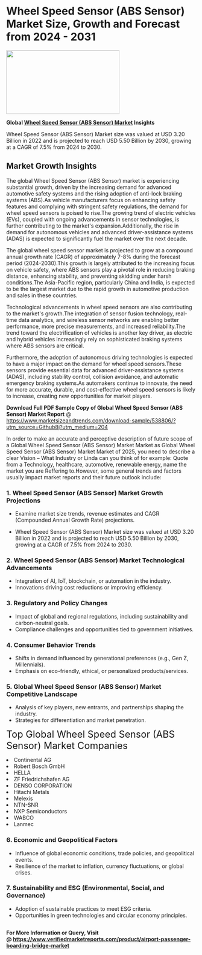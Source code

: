 <H1>Wheel Speed Sensor (ABS Sensor) Market Size, Growth and Forecast from 2024 - 2031</H1><img class="aligncenter size-medium wp-image-584254" src="https://thirdeyenews.in/wp-content/uploads/2024/09/Global-Market-Research-300x168.jpeg" alt="" width="300" height="168" /><p><strong>Global&nbsp;<a href="https://www.marketsizeandtrends.com/download-sample/538806/?utm_source=Github8j?utm_medium=204">Wheel Speed Sensor (ABS Sensor) Market</a> Insights</strong></p><p>Wheel Speed Sensor (ABS Sensor) Market size was valued at USD 3.20 Billion in 2022 and is projected to reach USD 5.50 Billion by 2030, growing at a CAGR of 7.5% from 2024 to 2030.</p><p><h2>Market Growth Insights</h2> <p>The global Wheel Speed Sensor (ABS Sensor) market is experiencing substantial growth, driven by the increasing demand for advanced automotive safety systems and the rising adoption of anti-lock braking systems (ABS).As vehicle manufacturers focus on enhancing safety features and complying with stringent safety regulations, the demand for wheel speed sensors is poised to rise.The growing trend of electric vehicles (EVs), coupled with ongoing advancements in sensor technologies, is further contributing to the market's expansion.Additionally, the rise in demand for autonomous vehicles and advanced driver-assistance systems (ADAS) is expected to significantly fuel the market over the next decade.</p> <p>The global wheel speed sensor market is projected to grow at a compound annual growth rate (CAGR) of approximately 7-8% during the forecast period (2024-2030).This growth is largely attributed to the increasing focus on vehicle safety, where ABS sensors play a pivotal role in reducing braking distance, enhancing stability, and preventing skidding under harsh conditions.The Asia-Pacific region, particularly China and India, is expected to be the largest market due to the rapid growth in automotive production and sales in these countries.</p> <p>Technological advancements in wheel speed sensors are also contributing to the market's growth.The integration of sensor fusion technology, real-time data analytics, and wireless sensor networks are enabling better performance, more precise measurements, and increased reliability.The trend toward the electrification of vehicles is another key driver, as electric and hybrid vehicles increasingly rely on sophisticated braking systems where ABS sensors are critical.</p> <p>Furthermore, the adoption of autonomous driving technologies is expected to have a major impact on the demand for wheel speed sensors.These sensors provide essential data for advanced driver-assistance systems (ADAS), including stability control, collision avoidance, and automatic emergency braking systems.As automakers continue to innovate, the need for more accurate, durable, and cost-effective wheel speed sensors is likely to increase, creating new opportunities for market players.</p> <p><span class=""><strong>Download Full PDF Sample Copy of Global Wheel Speed Sensor (ABS Sensor) Market Report</strong> @ <a href="https://www.marketsizeandtrends.com/download-sample/538806/?utm_source=Github8j?utm_medium=204" target="_blank">https://www.marketsizeandtrends.com/download-sample/538806/?utm_source=Github8j?utm_medium=204</a></span></p><p>In order to make an accurate and perceptive description of future scope of a Global&nbsp;Wheel Speed Sensor (ABS Sensor) Market Market as Global&nbsp;Wheel Speed Sensor (ABS Sensor) Market Market of 2025, you need to describe a clear Vision &ndash; What Industry or Linda can you think of for example: Quote from a Technology, healthcare, automotive, renewable energy, name the market you are Reffering to.However, some general trends and factors usually impact market reports and their future outlook include:</p><h3>1.&nbsp;<strong>Wheel Speed Sensor (ABS Sensor) Market Growth Projections</strong></h3><ul><li>Examine market size trends, revenue estimates and CAGR (Compounded Annual Growth Rate) projections.</li><li><p>Wheel Speed Sensor (ABS Sensor) Market size was valued at USD 3.20 Billion in 2022 and is projected to reach USD 5.50 Billion by 2030, growing at a CAGR of 7.5% from 2024 to 2030.</p></li></ul><h3>2.&nbsp;<strong>Wheel Speed Sensor (ABS Sensor) Market Technological Advancements</strong></h3><ul><li>Integration of AI, IoT, blockchain, or automation in the industry.</li><li>Innovations driving cost reductions or improving efficiency.</li></ul><h3>3.&nbsp;<strong>Regulatory and Policy Changes</strong></h3><ul><li>Impact of global and regional regulations, including sustainability and carbon-neutral goals.</li><li>Compliance challenges and opportunities tied to government initiatives.</li></ul><h3>4.&nbsp;<strong>Consumer Behavior Trends</strong></h3><ul><li>Shifts in demand influenced by generational preferences (e.g., Gen Z, Millennials).</li><li>Emphasis on eco-friendly, ethical, or personalized products/services.</li></ul><h3>5.&nbsp;<strong>Global Wheel Speed Sensor (ABS Sensor) Market Competitive Landscape</strong></h3><ul><li>Analysis of key players, new entrants, and partnerships shaping the industry.</li><li>Strategies for differentiation and market penetration.</li></ul><p data-pm-slice="1 1 []"><span style="color: inherit; font-family: inherit; font-size: 25px;">Top Global Wheel Speed Sensor (ABS Sensor) Market Companies</span></p><div class="" data-test-id=""><p><li>Continental AG</li><li> Robert Bosch GmbH</li><li> HELLA</li><li> ZF Friedrichshafen AG</li><li> DENSO CORPORATION</li><li> Hitachi Metals</li><li> Melexis</li><li> NTN-SNR</li><li> NXP Semiconductors</li><li> WABCO</li><li> Lanmec</li></p></div><h3>6.&nbsp;<strong>Economic and Geopolitical Factors</strong></h3><ul><li>Influence of global economic conditions, trade policies, and geopolitical events.</li><li>Resilience of the market to inflation, currency fluctuations, or global crises.</li></ul><h3>7.&nbsp;<strong>Sustainability and ESG (Environmental, Social, and Governance)</strong></h3><ul><li>Adoption of sustainable practices to meet ESG criteria.</li><li>Opportunities in green technologies and circular economy principles.</li></ul><h2><strong style="font-size: 14px;">For More Information or Query, Visit @&nbsp;</strong><a style="background-color: #ffffff; font-size: 14px;" href="https://www.marketsizeandtrends.com/report/wheel-speed-sensor-abs-sensor-market/" target="_blank">https://www.verifiedmarketreports.com/product/airport-passenger-boarding-bridge-market</a></h2>